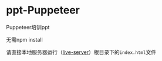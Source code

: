 # ppt-Puppeteer

Puppeteer培训ppt


无需npm install

请直接本地服务器运行（[live-server](https://marketplace.visualstudio.com/items?itemName=ritwickdey.LiveServer)）根目录下的`index.html`文件